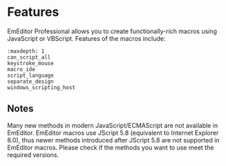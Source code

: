 # Features

EmEditor Professional allows you to create functionally-rich macros using JavaScript or VBScript.
Features of the macros include:

```{toctree}
:maxdepth: 1
can_script_all
keystroke_mouse
macro_ide
script_language
separate_design
windows_scripting_host
```

## Notes

Many new methods in modern JavaScript/ECMAScript are not available in EmEditor. EmEditor macros use JScript 5.8 (equivalent to Internet Explorer 8.0), thus newer methods introduced after JScript 5.8 are not supported in EmEditor macros. Please check if the methods you want to use meet the required versions.